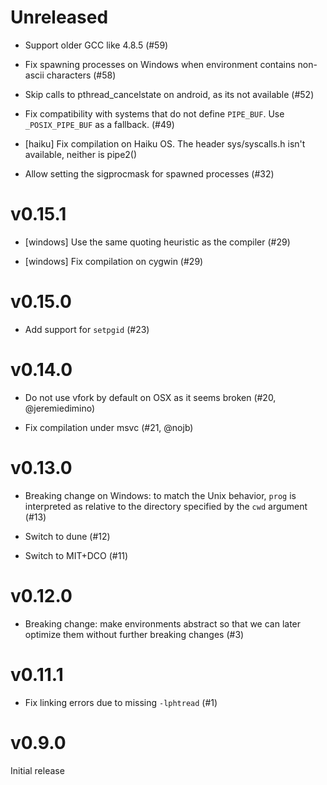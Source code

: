 # Unreleased

- Support older GCC like 4.8.5 (#59)

- Fix spawning processes on Windows when environment contains non-ascii
  characters (#58)

- Skip calls to pthread_cancelstate on android, as its not available (#52)

- Fix compatibility with systems that do not define `PIPE_BUF`. Use
  `_POSIX_PIPE_BUF` as a fallback. (#49)

- [haiku] Fix compilation on Haiku OS. The header sys/syscalls.h isn't
  available, neither is pipe2()

- Allow setting the sigprocmask for spawned processes (#32)

# v0.15.1

- [windows] Use the same quoting heuristic as the compiler (#29)

- [windows] Fix compilation on cygwin (#29)

# v0.15.0

- Add support for `setpgid` (#23)

# v0.14.0

- Do not use vfork by default on OSX as it seems broken (#20,
  @jeremiedimino)

- Fix compilation under msvc (#21, @nojb)

# v0.13.0

- Breaking change on Windows: to match the Unix behavior, `prog` is
  interpreted as relative to the directory specified by the `cwd`
  argument (#13)

- Switch to dune (#12)

- Switch to MIT+DCO (#11)

# v0.12.0

- Breaking change: make environments abstract so that we can later
  optimize them without further breaking changes (#3)

# v0.11.1

- Fix linking errors due to missing `-lphtread` (#1)

# v0.9.0

Initial release
